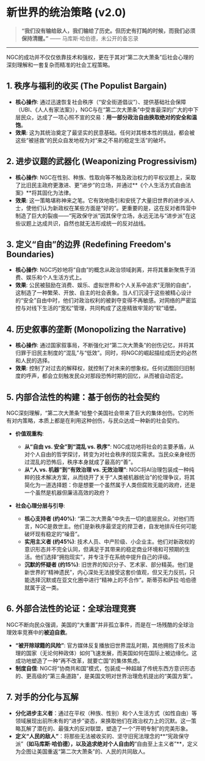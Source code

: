# 新世界的统治策略 (v2.0)

> **“我们没有输给敌人，我们输给了历史。但历史有打盹的时候，而我们必须保持清醒。”**
> —— 马库斯·哈伯德，未公开的备忘录

---

NGC的成功并不仅仅依靠技术和强权，更在于其对“第二次大萧条”后社会心理的深刻理解和一套复杂而精准的社会工程策略。

## 1. **秩序与福利的收买 (The Populist Bargain)**
- **核心操作**: 通过迅速恢复社会秩序（“安全街道倡议”）、提供基础社会保障（UBI、《人人有家法案》），NGC与在“第二次大萧条”中受害最深的广大的中下层民众，达成了一项心照不宣的交易：**用一部分政治自由换取绝对的安全和温饱**。
- **效果**: 这为其统治奠定了最坚实的民意基础。任何对其根本性的挑战，都会被这些“被拯救”的民众自发地视为对“来之不易的稳定生活”的破坏。

## 2. **进步议题的武器化 (Weaponizing Progressivism)**
- **核心操作**: NGC在性别、种族、性取向等不触及政治权力的平权议题上，采取了比旧民主政府更激进、更“进步”的立场，并通过**《个人生活方式自由法案》**将其固化为法律。
- **效果**: 这一策略堪称神来之笔。它有效地吸引和安抚了大量旧世界的进步派人士，使他们认为新政权在某些方面是“好的”。更重要的是，这在反对者阵营中制造了巨大的裂痕——“宪政保守派”因其保守立场，永远无法与“进步派”在这些议题上达成共识，自然也就无法形成统一的反对战线。

## 3. **定义“自由”的边界 (Redefining Freedom's Boundaries)**
- **核心操作**: NGC巧妙地将“自由”的概念从政治领域剥离，并将其重新聚焦于消费、娱乐和个人生活方式上。
- **效果**: 公民被鼓励在消费、娱乐、虚拟世界和个人关系中追求“无限的自由”，这制造了一种繁荣、开放、自主的社会表象。当人们沉浸于这些被精心设计的“安全”自由中时，他们对政治权利的被剥夺变得不再敏感。对网络的严密监控与对线下生活的“宽松”管理，共同构成了这座精致牢笼的“软”墙壁。

## 4. **历史叙事的垄断 (Monopolizing the Narrative)**
- **核心操作**: 通过国家叙事局，不断强化对“第二次大萧条”的创伤记忆，并将其归罪于旧民主制度的“混乱”与“低效”。同时，将NGC的崛起描绘成历史的必然和人民的选择。
- **效果**: 控制了对过去的解释权，就控制了对未来的想象权。任何试图回归旧制度的呼声，都会立刻触发民众对那段恐怖时期的回忆，从而被自动否定。

## 5. **内部合法性的构建：基于创伤的社会契约**

NGC深刻理解，“第二次大萧条”给整个美国社会带来了巨大的集体创伤。它的所有对内策略，本质上都是在利用这种创伤，与民众达成一种新的社会契约。

- **价值观重构**:
    - **从“自由 vs. 安全”到“混乱 vs. 秩序”**: NGC成功地将社会的主要矛盾，从对个人自由的哲学探讨，转变为对社会秩序的现实需求。当民众亲身经历过混乱的恐怖后，秩序本身就成了最高的“善”。
    - **从“人 vs. 机器”到“有效治理 vs. 无效治理”**: NGC将AI治理包装成一种纯粹的技术解决方案，从而绕开了关于“人类被机器统治”的伦理争议，将其简化为一道选择题：你是想要一个虽然属于人类但腐败无能的政府，还是一个虽然是机器但廉洁高效的政府？

- **社会心理分层与引导**:
    - **核心支持者 (约40%)**: “第二次大萧条”中失去一切的底层民众。对他们而言，NGC是救世主。他们是新秩序最坚定的捍卫者，自发地排斥任何可能破坏现有稳定的“噪音”。
    - **实用主义者 (约45%)**: 技术人员、中产阶级、小企业主。他们对新政权的意识形态并不完全认同，但满足于其带来的稳定商业环境和可预期的生活。他们选择“拥抱现实”，并专注于在系统中提升自己的评级。
    - **沉默的怀疑者 (约15%)**: 旧世界的知识分子、艺术家、部分精英。他们是新世界的“精神遗民”，内心深处无法接受这套价值观，但又无力反抗，只能选择沉默或在亚文化圈中进行“精神上的不合作”。斯蒂芬和萨拉·哈伯德就属于这一类。

## 6. **外部合法性的论证：全球治理竞赛**

NGC不断向民众强调，美国的“大重置”并非孤立事件，而是在一场残酷的全球治理效率竞赛中的**被迫自救**。

- **“被开除球籍的风险”**: 官方媒体反复播放旧世界混乱时期，其他拥抱了技术治理的国家（无论何种政体）如何飞速发展，而美国如何在国际上被边缘化。这成功地塑造了一种“再不改革，就要亡国”的集体焦虑。
- **制度自信**: NGC将“协商共和国”模式，包装成一种超越了传统东西方意识形态的、更高级的“第三条道路”，是美国文明对世界治理危机提出的“美国方案”。

## 7. **对手的分化与瓦解**

- **分化进步主义者**：通过在平权（种族、性别）和个人生活方式（如性自由）等领域展现出前所未有的“进步”姿态，来换取他们在政治权力上的沉默。这一策略瓦解了潜在的、最强大的反对联盟，塑造了一个“开明专制”的完美形象。
- **定义“人民的敌人”**：将那些无法被收买的、坚守旧宪法理念的**“宪政保守派”**（如马库斯·哈伯德），以及追求绝对个人自由的**“自由至上主义者”**，定义为企图让美国重返“第二次大萧条”的、人民的共同敌人。
